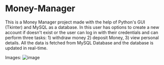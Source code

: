 # Money-Manager
This is a Money Manager project made with the help of Python's GUI (Tkinter) and MySQL as a database. In this user has options to create a new account if doesn't exist or the user can log in with their credentials and can perform three tasks: 1) withdraw money 2) deposit Money, 3) view personal details. All the data is fetched from MySQL Database and the database is updated in real-time.

Images:
 ![image](https://user-images.githubusercontent.com/76846838/124357535-a5552780-dc39-11eb-907e-690825971fe3.png)
